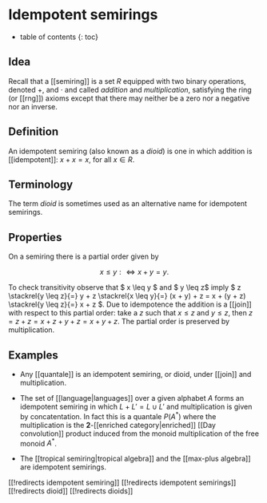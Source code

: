 
# Idempotent semirings
* table of contents
{: toc}

## Idea

Recall that a [[semiring]] is a set $R$ equipped with two binary operations, denoted $+$, and $\cdot$ and called _addition_ and _multiplication_, satisfying the ring (or [[rng]]) axioms except that there may neither be a zero nor a negative nor an inverse.


## Definition

An idempotent semiring (also known as a _dioid_) is one in which addition is [[idempotent]]: $x + x = x$, for all $x\in R$.


## Terminology

The term _dioid_ is sometimes used as an alternative name for idempotent semirings.

## Properties

On a semiring there is a partial order given by

$$ x \leq y : \iff x + y = y. $$

To check transitivity observe that $ x \leq y $ and $ y \leq z$ imply $ z \stackrel{y \leq z}{=} y + z \stackrel{x \leq y}{=} (x + y) + z = x + (y + z) \stackrel{y \leq z}{=} x + z $. Due to idempotence the addition is a [[join]] with respect to this partial order: take a $z$ such that $x\leq z$ and $y\leq z$, then $z = z + z = x + z + y + z = x + y + z$. The partial order is preserved by multiplication.

## Examples

*  Any [[quantale]] is an idempotent semiring, or dioid, under [[join]] and multiplication.

* The set of [[language|languages]] over a given alphabet $A$ forms an idempotent semiring in which $L + L' = L \cup L'$ and multiplication is given by concatentation. In fact this is a quantale $P(A^\ast)$ where the multiplication is the $\mathbf{2}$-[[enriched category|enriched]] [[Day convolution]] product induced from the monoid multiplication of the free monoid $A^\ast$. 

*  The [[tropical semiring|tropical algebra]] and the [[max-plus algebra]] are idempotent semirings.


[[!redirects idempotent semiring]]
[[!redirects idempotent semirings]]
[[!redirects dioid]]
[[!redirects dioids]]
